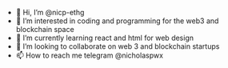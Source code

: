 - 👋 Hi, I’m @nicp-ethg
- 👀 I’m interested in coding and programming for the web3 and blockchain space
- 🌱 I’m currently learning react and html for web design
- 💞️ I’m looking to collaborate on web 3 and blockchain startups
- 📫 How to reach me telegram @nicholaspwx

<!---
nicp-eth/nicp-eth is a ✨ special ✨ repository because its `README.md` (this file) appears on your GitHub profile.
You can click the Preview link to take a look at your changes.
--->
